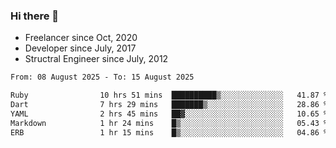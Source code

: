 ### Hi there 👋

- Freelancer since Oct, 2020
- Developer since July, 2017
- Structral Engineer since July, 2012

<!--START_SECTION:waka-->

```txt
From: 08 August 2025 - To: 15 August 2025

Ruby                10 hrs 51 mins  ██████████▒░░░░░░░░░░░░░░   41.87 %
Dart                7 hrs 29 mins   ███████▒░░░░░░░░░░░░░░░░░   28.86 %
YAML                2 hrs 45 mins   ██▓░░░░░░░░░░░░░░░░░░░░░░   10.65 %
Markdown            1 hr 24 mins    █▒░░░░░░░░░░░░░░░░░░░░░░░   05.43 %
ERB                 1 hr 15 mins    █▒░░░░░░░░░░░░░░░░░░░░░░░   04.86 %
```

<!--END_SECTION:waka-->
